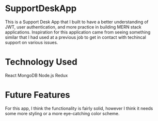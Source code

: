 # SupportDeskApp
This is a Support Desk App that I built to have a better understanding of JWT, user authentication, and more practice in building MERN stack applications.
Inspiration for this application came from seeing something similar that I had used at a previous job to get in contact with techincal support on various issues.

# Technology Used
React
MongoDB
Node.js
Redux

# Future Features
For this app, I think the functionality is fairly solid, however I think it needs some more styling or a more eye-catching color scheme. 
